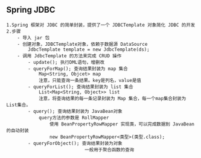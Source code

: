 ## Spring JDBC
    1.Spring 框架对 JDBC 的简单封装，提供了一个 JDBCTemplate 对象简化 JDBC 的开发
    2.步骤
        - 导入 jar 包
        - 创建对象，JDBCTemplate对象，依赖于数据源 DataSource
            JdbcTemplate template = new JdbcTemplate(ds);
        - 调用 JdbcTemplate 的方法来完成 CRUD 操作
            - update(); 执行DML语句，增删改
            - queryForMap(); 查询结果封装为 map 集合
                Map<String, Objcet> map
                注意，只能查询一条结果。key是列名，value是值
            - queryForList(); 查询结果封装为 list 集合
                List<Map<String, Object>> list
                注意，将查询结果的每一条记录封装为 Map 集合，每一个map集合封装为List集合。
            - query(); 查询结果封装为 JavaBean对象
                query方法的参数是 RollMapper
                    使用 BeanPropertyRowMapper 实现类，可以完成数据到 JavaBean 的自动封装
                    new BeanPropertyRowMapper<类型>(类型.class);
            - queryForObject(); 查询结果封装为对象
                                 一般用于聚合函数的查询 